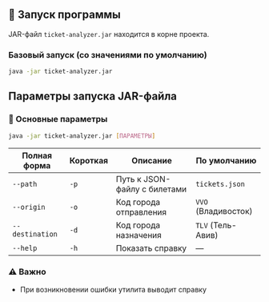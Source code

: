 ## 🚀 Запуск программы

JAR-файл `ticket-analyzer.jar` находится в корне проекта.

### Базовый запуск (со значениями по умолчанию)
```bash
java -jar ticket-analyzer.jar
```

## Параметры запуска JAR-файла

### 📌 Основные параметры
```bash
java -jar ticket-analyzer.jar [ПАРАМЕТРЫ]
```

| Полная форма       | Короткая | Описание                     | По умолчанию        |
|--------------------|----------|------------------------------|---------------------|
| `--path`          | `-p`     | Путь к JSON-файлу с билетами | `tickets.json`      |
| `--origin`        | `-o`     | Код города отправления       | `VVO` (Владивосток) |
| `--destination`   | `-d`     | Код города назначения        | `TLV` (Тель-Авив)   |
| `--help`          | `-h`     | Показать справку             | —                   |

### ⚠️ Важно
- При возникновении ошибки утилита выводит справку